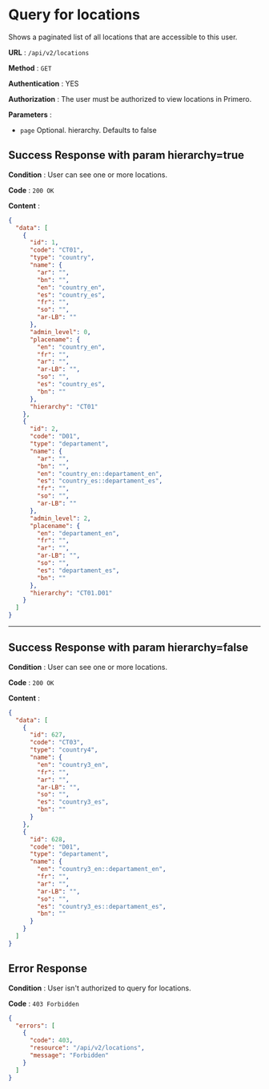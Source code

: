 # Query for locations

Shows a paginated list of all locations that are accessible to this user.

**URL** : `/api/v2/locations`

**Method** : `GET`

**Authentication** : YES

**Authorization** : The user must be authorized to view locations in Primero.

**Parameters** :

* `page` Optional. hierarchy. Defaults to false

## Success Response with param hierarchy=true

**Condition** : User can see one or more locations.

**Code** : `200 OK`

**Content** :

```json
{
  "data": [
    {
      "id": 1,
      "code": "CT01",
      "type": "country",
      "name": {
        "ar": "",
        "bn": "",
        "en": "country_en",
        "es": "country_es",
        "fr": "",
        "so": "",
        "ar-LB": ""
      },
      "admin_level": 0,
      "placename": {
        "en": "country_en",
        "fr": "",
        "ar": "",
        "ar-LB": "",
        "so": "",
        "es": "country_es",
        "bn": ""
      },
      "hierarchy": "CT01"
    },
    {
      "id": 2,
      "code": "D01",
      "type": "departament",
      "name": {
        "ar": "",
        "bn": "",
        "en": "country_en::departament_en",
        "es": "country_es::departament_es",
        "fr": "",
        "so": "",
        "ar-LB": ""
      },
      "admin_level": 2,
      "placename": {
        "en": "departament_en",
        "fr": "",
        "ar": "",
        "ar-LB": "",
        "so": "",
        "es": "departament_es",
        "bn": ""
      },
      "hierarchy": "CT01.D01"
    }
  ]
}
```

---

## Success Response with param hierarchy=false

**Condition** : User can see one or more locations.

**Code** : `200 OK`

**Content** :

```json
{
  "data": [
    {
      "id": 627,
      "code": "CT03",
      "type": "country4",
      "name": {
        "en": "country3_en",
        "fr": "",
        "ar": "",
        "ar-LB": "",
        "so": "",
        "es": "country3_es",
        "bn": ""
      }
    },
    {
      "id": 628,
      "code": "D01",
      "type": "departament",
      "name": {
        "en": "country3_en::departament_en",
        "fr": "",
        "ar": "",
        "ar-LB": "",
        "so": "",
        "es": "country3_es::departament_es",
        "bn": ""
      }
    }
  ]
}
```
## Error Response

**Condition** : User isn't authorized to query for locations.

**Code** : `403 Forbidden`

```json
{
  "errors": [
    {
      "code": 403,
      "resource": "/api/v2/locations",
      "message": "Forbidden"
    }
  ]
}
```